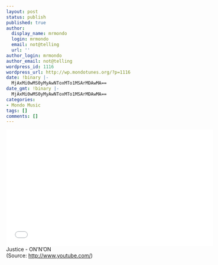 ```yaml
---
layout: post
status: publish
published: true
author:
  display_name: mrmondo
  login: mrmondo
  email: not@telling
  url: ''
author_login: mrmondo
author_email: not@telling
wordpress_id: 1116
wordpress_url: http://wp.mondotunes.org/?p=1116
date: !binary |-
  MjAxMi0wMS0yMyAwNToxMTo1MSArMDAwMA==
date_gmt: !binary |-
  MjAxMi0wMS0yMyAwNToxMTo1MSArMDAwMA==
categories:
- Mondo Music
tags: []
comments: []
---
```

<iframe width="560" height="315" src="//www.youtube.com/embed/TIW1m3jbEsg" frameborder="0"> </iframe>
Justice - ON&#8217;N&#8217;ON
<div class="attribution">(<span>Source:</span> <a href="http://www.youtube.com/">http://www.youtube.com/</a>)</div>
